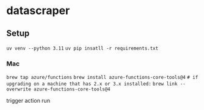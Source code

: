 # datascraper

## Setup

`uv venv --python 3.11`
`uv pip insatll -r requirements.txt`

### Mac

`brew tap azure/functions`
`brew install azure-functions-core-tools@4`
`# if upgrading on a machine that has 2.x or 3.x installed:`
`brew link --overwrite azure-functions-core-tools@4`

trigger action run
